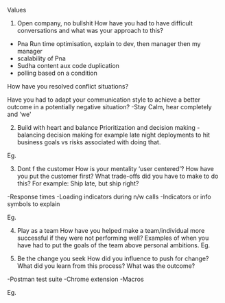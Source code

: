 Values

1. Open company, no bullshit
How have you had to have difficult conversations and what was your approach to this?
- Pna Run time optimisation, explain to dev, then manager then my manager
- scalability of Pna
- Sudha content aux code duplication
- polling based on a condition


How have you resolved conflict situations?

Have you had to adapt your communication style to achieve a better outcome in a potentially negative situation?
-Stay Calm, hear completely and 'we'


2. Build with heart and balance
Prioritization and decision making - balancing decision making for example late night deployments to hit business goals vs risks associated with doing that.

Eg.

3. Dont f the customer
How is your mentality ‘user centered’?
How have you put the customer first? What trade-offs did you have to make to do this? For example: Ship late, but ship right?

-Response times
-Loading indicators during n/w calls
-Indicators or info symbols to explain

Eg.

4. Play as a team
How have you helped make a team/individual more successful if they were not performing well? Examples of when you have had to put the goals of the team above personal ambitions.
Eg.


5. Be the change you seek
How did you influence to push for change? What did you learn from this process? What was the outcome?

-Postman test suite
-Chrome extension
-Macros

Eg.
